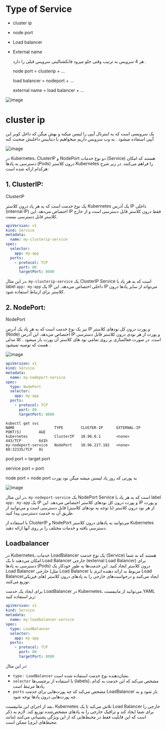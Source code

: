 # Type of Service

- cluster ip
- node port
- Load balancer
- External name

  هر 4 سرویس به ترتیب وقتی جلو میرود فانکشنالیتی سرویس قبلی را دارد .


  node port = clusterip + ...
  
  load balancer = nodeport + ...
  
  external name = load balancer + ...
  
  
  
![image](https://github.com/milad6745/Kubernetes/assets/113288076/b91acb6b-5b0b-4f6f-89f1-8a236053f2c7)



# cluster ip

یک سرویسی است که یه اینترنال آیپی را لیسن میکنه و بهش میگن که داخل کوبر این آیپی استفاده میشود .
یه وب سرویس داریم میخواهیم با دیتابیس داخلیش صحبت کنه

![image](https://github.com/milad6745/Kubernetes/assets/113288076/cdc28d43-8a59-46ca-83c1-8250b3813ecc)


در Kubernetes، ClusterIP و NodePort دو نوع خدمات (Service) هستند که امکان دسترسی به پادها (Pods) درون کلاستر Kubernetes را فراهم می‌کنند. در زیر شرح هرکدام ارائه شده است:

## 1. ClusterIP:

ClusterIP 

یک نوع خدمت است که به هر پاد درون کلاستر Kubernetes یک آدرس IP داخلی (internal IP) اختصاص می‌دهد. این IP فقط درون کلاستر قابل دسترسی است و از خارج کلاستر قابل دسترسی نیست. 

```yaml
apiVersion: v1
kind: Service
metadata:
  name: my-clusterip-service
spec:
  selector:
    app: my-app
  ports:
    - protocol: TCP
      port: 80
      targetPort: 8080
```

در این مثال، `my-clusterip-service` یک ClusterIP Service است که به هر پاد با label `app: my-app` یک IP داخلی اختصاص می‌دهد. این IP می‌تواند از سایر پادها درون کلاستر برای ارتباط استفاده شود.

## 2. NodePort:

NodePort 



نیز یک نوع خدمت است که به هر پاد یک آدرس IP و پورت درون کل نودهای کلاستر (Node) اختصاص می‌دهد. این آدرس IP و پورت از هر نودی درون کلاستر قابل دسترسی است. در صورت فعالسازی بر روی تمامی نود های کلاستر آن پورت باز میشود .
کلا مدلی هست که توصیه نمیشود .



![image](https://github.com/milad6745/Kubernetes/assets/113288076/4712f999-efc3-4097-9141-0b082fa856ae)


```yaml
apiVersion: v1
kind: Service
metadata:
  name: my-nodeport-service
spec:
  type: NodePort
  selector:
    app: my-app
  ports:
    - protocol: TCP
      port: 80
      targetPort: 8080
```
```
kubectl get svc
NAME                  TYPE        CLUSTER-IP      EXTERNAL-IP   PORT(S)        AGE
kubernetes            ClusterIP   10.96.0.1       <none>        443/TCP        6d1h
my-nodeport-service   NodePort    10.96.227.182   <none>        80:32335/TCP   8s
```

pod port = target port

service port = port

node port = node port به پورتی که روز پاد لیستن میشه میگن نود پورت



![image](https://github.com/milad6745/Kubernetes/assets/113288076/354626df-2dea-4e97-9aa3-c58d8d5a8ea1)

در این مثال، `my-nodeport-service` یک NodePort Service است که به هر پاد با label `app: my-app` یک IP و پورت درون کل نودهای کلاستر اختصاص می‌دهد. این IP و پورت از هر نود درون کلاستر (با توجه به نود‌های کلاستر) قابل دسترسی است و می‌توانید از طریق آن به خدمت دسترسی پیدا کنید.

با استفاده از ClusterIP و NodePort می‌توانید به پادهای درون کلاستر Kubernetes دسترسی یافته و خدمات مختلف را بر روی آنها ارائه دهید.

## Loadbalancer

در Kubernetes، خدمات LoadBalancer یک نوع خدمت (Service) هستند که به شما امکان می‌دهند تا یک Load Balancer خارجی (external Load Balancer) برای دسترسی به پادها (Pods) درون کلاستر ایجاد کنید. این خدمت‌ها به طور خودکار یک Load Balancer خارجی (مثل Load Balancer مربوط به ارائه دهنده ابری یا Load Balancer‌های فیزیکی) ایجاد می‌کنند و درخواست‌های خارجی را به پادهای درون کلاستر توزیع می‌کنند.

برای ایجاد یک خدمت LoadBalancer در Kubernetes، می‌توانید از مانیفست YAML زیر استفاده کنید:

```yaml
apiVersion: v1
kind: Service
metadata:
  name: my-loadbalancer-service
spec:
  type: LoadBalancer
  selector:
    app: my-app
  ports:
    - protocol: TCP
      port: 80
      targetPort: 8080
```

در این مثال:

- `type: LoadBalancer` نشان‌دهنده نوع خدمت استفاده شده است.
- `selector` با استفاده از برچسب‌ها (labels)، مشخص می‌کند که این خدمت به کدام پادها مرتبط است.
- `ports` مشخص می‌کند که چه پورت‌هایی برای خدمت LoadBalancer باز شود و به چه پورت‌هایی درون پادها توجه شود.

بعد از اجرای این مانیفست، Kubernetes تلاش می‌کند تا یک Load Balancer خارجی را برای شما ایجاد کند و ترافیک خارجی را به پادهای مشخص‌شده توزیع کند. لازم به ذکر است که این قابلیت فقط در محیط‌هایی که از این ویژگی پشتیبانی می‌کنند (مانند محیط‌های ابری) ممکن است.
